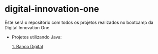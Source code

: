 # digital-innovation-one

Este será o repositório com todos os projetos realizados no bootcamp da Digital Innovation One. 

* Projetos utilizando Java:

    [1. Banco Digital](banco-digital)
